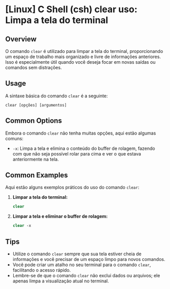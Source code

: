 # [Linux] C Shell (csh) clear uso: Limpa a tela do terminal

## Overview
O comando `clear` é utilizado para limpar a tela do terminal, proporcionando um espaço de trabalho mais organizado e livre de informações anteriores. Isso é especialmente útil quando você deseja focar em novas saídas ou comandos sem distrações.

## Usage
A sintaxe básica do comando `clear` é a seguinte:

```
clear [opções] [argumentos]
```

## Common Options
Embora o comando `clear` não tenha muitas opções, aqui estão algumas comuns:

- `-x`: Limpa a tela e elimina o conteúdo do buffer de rolagem, fazendo com que não seja possível rolar para cima e ver o que estava anteriormente na tela.

## Common Examples

Aqui estão alguns exemplos práticos do uso do comando `clear`:

1. **Limpar a tela do terminal:**
   ```csh
   clear
   ```

2. **Limpar a tela e eliminar o buffer de rolagem:**
   ```csh
   clear -x
   ```

## Tips
- Utilize o comando `clear` sempre que sua tela estiver cheia de informações e você precisar de um espaço limpo para novos comandos.
- Você pode criar um atalho no seu terminal para o comando `clear`, facilitando o acesso rápido.
- Lembre-se de que o comando `clear` não exclui dados ou arquivos; ele apenas limpa a visualização atual no terminal.
